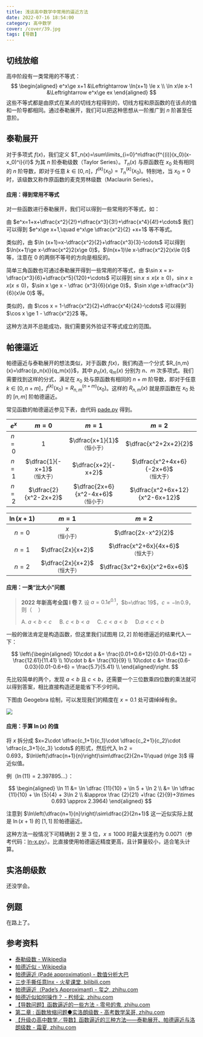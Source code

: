 ```yaml
---
title: 浅谈高中数学中常用的逼近方法
date: 2022-07-16 18:54:00
category: 高中数学
cover: /cover/39.jpg
tags: [导数]
---
```


## 切线放缩

高中阶段有一类常用的不等式：
$$
\begin{aligned}
e^x\ge x+1 &\Leftrightarrow \ln(x+1) \le x \\
\ln x\le x-1 &\Leftrightarrow e^x\ge ex
\end{aligned}
$$
这些不等式都是由原式在某点的切线方程得到的，切线方程和原函数的在该点的值和一阶导都相同。通过泰勒展开，我们可以把这种思想从一阶推广到 $n$ 阶甚至任意阶。

## 泰勒展开

对于多项式 $f(x)$，我们定义 $T_n(x)=\sum\limits_{i=0}^n\dfrac{f^{(i)}(x_0)(x-x_0)^i}{i!}$ 为其 $n$ 阶泰勒级数（Taylor Series）。$T_n(x)$ 与原函数在 $x_0$ 处有相同的 $n$ 阶导数，即对于任意 $k\in [0,n]$，$f^{(k)}(x_0) = T_n^{(k)}(x_0)$。特别地，当 $x_0=0$ 时，该级数又称作原函数的麦克劳林级数（Maclaurin Series）。

#### 应用：得到常用不等式

对一些函数进行泰勒展开，我们可以得到一些常用的不等式，如：

由 $e^x=1+x+\dfrac{x^2}{2!}+\dfrac{x^3}{3!}+\dfrac{x^4}{4!}+\cdots$ 我们可以得到 $e^x\ge x+1,\quad e^x\ge \dfrac{x^2}{2} +x+1$ 等不等式。

类似的，由 $\ln (x+1)=x-\dfrac{x^2}{2}+\dfrac{x^3}{3}-\cdots$ 可以得到 $\ln(x+1)\ge x-\dfrac{x^2}2(x\ge 0)$，$\ln(x+1)\le x-\dfrac{x^2}2(x\le 0)$ 等，注意在 $0$ 的两侧不等号的方向是相反的。

简单三角函数也可通过泰勒展开得到一些常用的不等式，由 $\sin x = x-\dfrac{x^3}{6}+\dfrac{x^5}{120}+\cdots$ 可以得到 $\sin x \leq x(x\ge 0)$，$\sin x\geq x(x\le0)$，$\sin x \ge x - \dfrac {x^3}{6}(x\ge 0)$，$\sin x\ge x-\dfrac{x^3}{6}(x\le 0)$  等。

类似的，由 $\cos x = 1-\dfrac{x^2}{2}+\dfrac{x^4}{24}-\cdots$ 可以得到 $\cos x \ge 1 - \dfrac{x^2}2$ 等。

这种方法并不总能成功，我们需要另外验证不等式成立的范围。

## 帕德逼近

帕德逼近与泰勒展开的想法类似，对于函数 $f(x)$，我们构造一个分式 $R_{n,m}(x)=\dfrac{p_n(x)}{q_m(x)}$，其中 $p_n(x),\;q_m(x)$ 分别为 $n$、$m$ 次多项式。我们需要找到这样的分式，满足在 $x_0$ 处与原函数有相同的 $n+m$ 阶导数，即对于任意 $k\in [0,n+m]$，$f^{(k)}(x_0) = R_{n,m}^{(n+m)}(x_0)$。这样的 $R_{n,m}(x)$ 就是原函数在 $x_0$ 处的 $[n,m]$ 阶帕德逼近。

常见函数的帕德逼近参见下表，由代码 [pade.py](https://github.com/memset0/naive-toys/blob/master/pade-approximants/pade.py) 得到。

| $e^x$ | $m=0$                                      | $m=1$                                             | $m=2$                                              |
| ----- | ------------------------------------------ | ------------------------------------------------- | -------------------------------------------------- |
| $n=0$ | $1$                                        | $\dfrac{x+1}{1}$<small>（恒小于）</small>         | $\dfrac{x^2+2x+2}{2}$                              |
| $n=1$ | $\dfrac{1}{-x+1}$<small>（恒大于）</small> | $\dfrac{x+2}{-x+2}$                               | $\dfrac{x^2+4x+6}{-2x+6}$<small>（恒大于）</small> |
| $n=2$ | $\dfrac{2}{x^2-2x+2}$                      | $\dfrac{2x+6}{x^2-4x+6}$<small>（恒小于）</small> | $\dfrac{x^2+6x+12}{x^2-6x+12}$                     |

| $\ln(x+1)$ | $m=1$                                      | $m=2$                                           |
| ---------- | ------------------------------------------ | ----------------------------------------------- |
| $n=0$      | $x$<small>（恒小于）</small>                   | $\dfrac{2x-x^2}{2}$                             |
| $n=1$      | $\dfrac{2x}{x+2}$                          | $\dfrac{x^2+6x}{4x+6}$<small>（恒大于）</small> |
| $n=2$      | $\dfrac{2x}{x+2}$<small>（恒大于）</small> | $\dfrac{3x^2+6x}{x^2+6x+6}$                     |

#### 应用：一类“比大小”问题

> **2022 年新高考全国 I 卷 7.** 设 $a=0.1e^{0.1}$，$b=\dfrac 19$，$c=-\ln 0.9$，则（$\quad$）
> 
> A. $a<b<c\quad$ B. $c<b<a\quad$ C. $c<a<b\quad$ D.$a<c<b\quad$

一般的做法肯定是构造函数，但这里我们试图用 $[2,2]$ 阶帕德逼近的结果代入一下：

$$
\left\{\begin{aligned}
10\cdot a &= \frac{0.01+0.6+12}{0.01-0.6+12} = \frac{12.61}{11.41} \\
10\cdot b &= \frac{10}{9} \\
10\cdot c &= \frac{0.6-0.03}{0.01-0.6+6} = \frac{5.7}{5.41} \\
\end{aligned}\right.
$$

先比较简单的两个，发现 $a<b$ 且 $c<b$，还需要一个三位数乘四位数的乘法就可以得到答案，相比直接构造还是能省下不少时间。

下图由 Geogebra 绘制，可以发现我们的精度在 $x=0.1$ 处可谓绰绰有余。

![](https://static.memset0.cn/img/v5/2022/09/04/63148d36e50f9.png)

#### 应用：手算 $\ln(x)$ 的值

将 $x$ 拆分成 $x=2\cdot \dfrac{c_1+1}{c_1}\cdot \dfrac{c_2+1}{c_2}\cdot \dfrac{c_3+1}{c_3} \cdots$ 的形式，然后代入 $\ln 2=0.693$，$\ln\left(\dfrac{n+1}{n}\right)\sim\dfrac{2}{2n+1}\quad (n\ge 3)$ 得近似值。

例（$\ln (11) = 2.397895\ldots$）：

$$
\begin{aligned}
\ln 11
&= \ln \dfrac {11}{10} + \ln 5 + \ln 2 \\
&= \ln \dfrac {11}{10} + \ln {5}{4} + 3\ln 2 \\
&\approx \frac {2}{21} +\frac {2}{9}+3\times 0.693 \approx 2.3964)
\end{aligned}
$$

注意到 $\ln\left(\dfrac{n+1}{n}\right)\sim\dfrac{2}{2n+1}$ 这一近似实际上就是 $\ln(x+1)$ 的 $[1,1]$ 阶帕德逼近。

这种方法一般情况下可精确到 $2$ 至 $3$ 位，$x\le 1000$ 时最大误差约为 $0.0071$（参考代码：[ln-x.py](https://github.com/memset0/naive-toys/blob/master/pade-approximants/ln-x.py)）。比直接使用帕德逼近精度更高，且计算量较小，适合笔头计算。

## 实洛朗级数

还没学会。

## 例题

在路上了。

## 参考资料

* [泰勒级数 - Wikipedia](https://zh.wikipedia.org/wiki/%E6%B3%B0%E5%8B%92%E7%BA%A7%E6%95%B0)
* [帕德近似 - Wikipedia](https://zh.m.wikipedia.org/zh-hans/%E5%B8%95%E5%BE%B7%E8%BF%91%E4%BC%BC)
* [帕德逼近 (Padé approximation) - 数值分析大巴](https://numanal.com/pade-approximants/)
* [三步手撕任意lnx - 火星课堂, bilibili.com](https://www.bilibili.com/video/BV1Hr4y1Q7Zf)
* [帕德逼近（Pade’s Approximant) - 玺之, zhihu.com](https://zhuanlan.zhihu.com/p/92873681)
* [帕德近似如何操作？ - 枍倾尘, zhihu.com](https://www.zhihu.com/question/465913059/answer/1948539534)
* [【导数问题】函数逼近的一些方法 - 零号的鬼, zhihu.com](https://zhuanlan.zhihu.com/p/123329716)
* [第二章 : 函数放缩问题●实洛朗级数 - 高考数学呆哥, zhihu.com](https://zhuanlan.zhihu.com/p/339473156)
* [【升级の高中数学／导数】函数逼近的三种方法——泰勒展开、帕德逼近与洛朗级数 - 霜夏, zhihu.com](https://zhuanlan.zhihu.com/p/530933700)



<style>
    table { table-layout: fixed !important; }
    table tr th, table tr td { text-align: center; }
    table tr td small { display: block; }
    table tr th:first-child, table tr td:first-child { max-width: 160px !important; }
</style>
